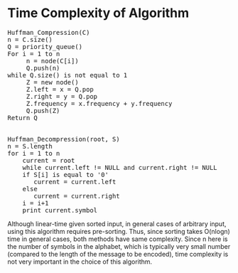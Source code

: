 # Time Complexity of Algorithm
<pre>
Huffman_Compression(C)
n = C.size()							        	                O(1)
Q = priority_queue() 							                O(n)
For i = 1 to n							                      	O(n)
     n = node(C[i]) 							                 O(n-1)
     Q.push(n)							                       O(n-1)
while Q.size() is not equal to 1 						     O(n)
     Z = new node() 							                      O(n-1)
     Z.left = x = Q.pop						                    O(n-1)
     Z.right = y = Q.pop					                   	O(n-1)
     Z.frequency = x.frequency + y.frequency				 O(n-1)
     Q.push(Z)							                            O(n-1)
Return Q


Huffman_Decompression(root, S) 
n = S.length 									                          O(1)
for i = 1 to n 								                        	O(n)
    current = root 								                     O(n-1)
    while current.left != NULL and current.right != NULL 		       	O(n-1)
    if S[i] is equal to '0' 						                                 O(n-1)
       current = current.left 					                                O(n-1)
    else 
       current = current.right					                                O(n-1)
    i = i+1 									                                              O(n-1)
    print current.symbol                                           O(n-1)
</pre>


Although linear-time given sorted input, in general cases of arbitrary input, using this algorithm requires pre-sorting. Thus, since sorting takes O(nlogn) time in general cases, both methods have same complexity. Since n here is the number of symbols in the alphabet, which is typically very small number (compared to the length of the message to be encoded), time complexity is not very important in the choice of this algorithm.
